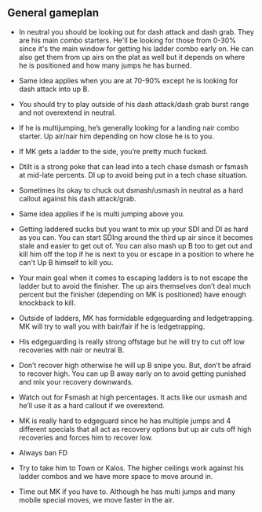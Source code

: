 ## General gameplan

- In neutral you should be looking out for dash attack and dash grab. They are his main combo starters. He'll be looking for those from 0-30% since it's the main window for getting his ladder combo early on. He can also get them from up airs on the plat as well but it depends on where he is positioned and how many jumps he has burned. 

- Same idea applies when you are at 70-90% except he is looking for dash attack into up B. 

- You should try to play outside of his dash attack/dash grab burst range and not overextend in neutral. 

- If he is multijumping, he’s generally looking for a landing nair combo starter. Up air/nair him depending on how close he is to you. 

- If MK gets a ladder to the side, you’re pretty much fucked. 

- Dtilt is a strong poke that can lead into a tech chase dsmash or fsmash at mid-late percents. DI up to avoid being put in a tech chase situation. 

- Sometimes its okay to chuck out dsmash/usmash in neutral as a hard callout against his dash attack/grab. 

- Same idea applies if he is multi jumping above you.

- Getting laddered sucks but you want to mix up your SDI and DI as hard as you can. You can start SDIng around the third up air since it becomes stale and easier to get out of. You can also mash up B too to get out and kill him off the top if he is next to you or escape in a position to where he can't Up B himself to kill you.
- Your main goal when it comes to escaping ladders is to not escape the ladder but to avoid the finisher. The up airs themselves don’t deal much percent but the finisher (depending on MK is positioned) have enough knockback to kill. 

- Outside of ladders, MK has formidable edgeguarding and ledgetrapping. MK will try to wall you with bair/fair if he is ledgetrapping.

- His edgeguarding is really strong offstage but he will try to cut off low recoveries with nair or neutral B. 
- Don’t recover high otherwise he will up B snipe you. But, don’t be afraid to recover high. You can up B away early on to avoid getting punished and mix your recovery downwards.  

- Watch out for Fsmash at high percentages. It acts like our usmash and he’ll use it as a hard callout if we overextend. 

- MK is really hard to edgeguard since he has multiple jumps and 4 different specials that all act as recovery options but up air cuts off high recoveries and forces him to recover low. 

- Always ban FD

- Try to take him to Town or Kalos. The higher ceilings work against his ladder combos and we have more space to move around in. 

- Time out MK if you have to. Although he has multi jumps and many mobile special moves, we move faster in the air. 

